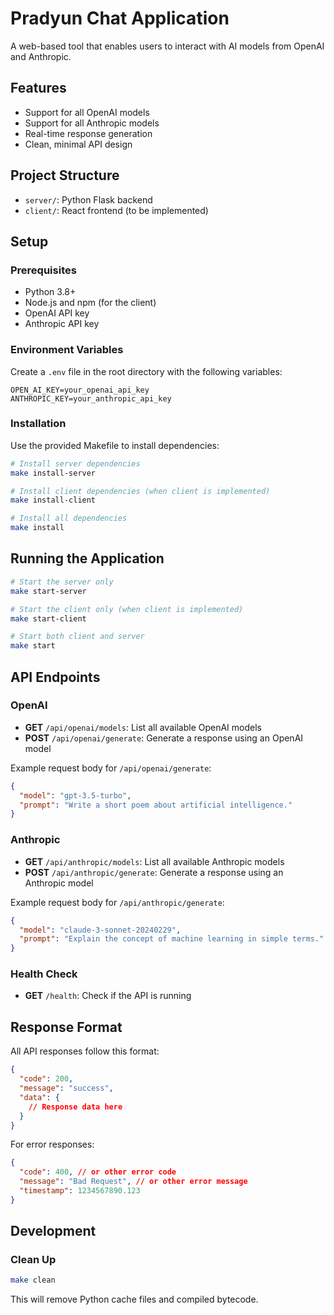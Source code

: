# Pradyun Chat Application

A web-based tool that enables users to interact with AI models from OpenAI and Anthropic.

## Features

- Support for all OpenAI models
- Support for all Anthropic models
- Real-time response generation
- Clean, minimal API design

## Project Structure

- `server/`: Python Flask backend
- `client/`: React frontend (to be implemented)

## Setup

### Prerequisites

- Python 3.8+
- Node.js and npm (for the client)
- OpenAI API key
- Anthropic API key

### Environment Variables

Create a `.env` file in the root directory with the following variables:

```
OPEN_AI_KEY=your_openai_api_key
ANTHROPIC_KEY=your_anthropic_api_key
```

### Installation

Use the provided Makefile to install dependencies:

```bash
# Install server dependencies
make install-server

# Install client dependencies (when client is implemented)
make install-client

# Install all dependencies
make install
```

## Running the Application

```bash
# Start the server only
make start-server

# Start the client only (when client is implemented)
make start-client

# Start both client and server
make start
```

## API Endpoints

### OpenAI

- **GET** `/api/openai/models`: List all available OpenAI models
- **POST** `/api/openai/generate`: Generate a response using an OpenAI model

Example request body for `/api/openai/generate`:
```json
{
  "model": "gpt-3.5-turbo",
  "prompt": "Write a short poem about artificial intelligence."
}
```

### Anthropic

- **GET** `/api/anthropic/models`: List all available Anthropic models
- **POST** `/api/anthropic/generate`: Generate a response using an Anthropic model

Example request body for `/api/anthropic/generate`:
```json
{
  "model": "claude-3-sonnet-20240229",
  "prompt": "Explain the concept of machine learning in simple terms."
}
```

### Health Check

- **GET** `/health`: Check if the API is running

## Response Format

All API responses follow this format:

```json
{
  "code": 200,
  "message": "success",
  "data": {
    // Response data here
  }
}
```

For error responses:

```json
{
  "code": 400, // or other error code
  "message": "Bad Request", // or other error message
  "timestamp": 1234567890.123
}
```

## Development

### Clean Up

```bash
make clean
```

This will remove Python cache files and compiled bytecode.
